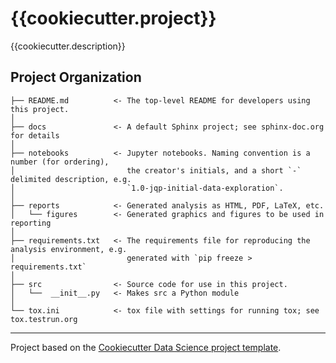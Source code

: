 {{cookiecutter.project}}
==============================

{{cookiecutter.description}}

Project Organization
------------

```
├── README.md          <- The top-level README for developers using this project.
│
├── docs               <- A default Sphinx project; see sphinx-doc.org for details
│
├── notebooks          <- Jupyter notebooks. Naming convention is a number (for ordering),
│                         the creator's initials, and a short `-` delimited description, e.g.
│                         `1.0-jqp-initial-data-exploration`.
│
├── reports            <- Generated analysis as HTML, PDF, LaTeX, etc.
│   └── figures        <- Generated graphics and figures to be used in reporting
│
├── requirements.txt   <- The requirements file for reproducing the analysis environment, e.g.
│                         generated with `pip freeze > requirements.txt`
│
├── src                <- Source code for use in this project.
│   └──  __init__.py   <- Makes src a Python module
│
└── tox.ini            <- tox file with settings for running tox; see tox.testrun.org
```


--------

Project based on the [Cookiecutter Data Science project template](https://drivendata.github.io/cookiecutter-data-science).
